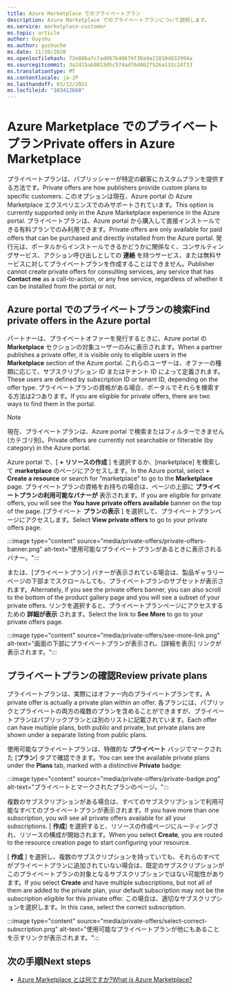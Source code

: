 ```yaml
---
title: Azure Marketplace でのプライベートプラン
description: Azure Marketplace でのプライベートプランについて説明します。
ms.service: marketplace-customer
ms.topic: article
author: Guyshu
ms.author: gushuchm
ms.date: 11/20/2020
ms.openlocfilehash: 72e886a7cfad067b40674f30a9a21810d832994a
ms.sourcegitcommit: 3a2415ab9833d5c574ad76d462f526a131c24f33
ms.translationtype: MT
ms.contentlocale: ja-JP
ms.lasthandoff: 03/12/2021
ms.locfileid: "103412660"
---
```

# <a name="private-offers-in-azure-marketplace"></a><span data-ttu-id="49dcd-103">Azure Marketplace でのプライベートプラン</span><span class="sxs-lookup"><span data-stu-id="49dcd-103">Private offers in Azure Marketplace</span></span>

<span data-ttu-id="49dcd-104">プライベートプランは、パブリッシャーが特定の顧客にカスタムプランを提供する方法です。</span><span class="sxs-lookup"><span data-stu-id="49dcd-104">Private offers are how publishers provide custom plans to specific customers.</span></span> <span data-ttu-id="49dcd-105">このオプションは現在、Azure portal の Azure Marketplace エクスペリエンスでのみサポートされています。</span><span class="sxs-lookup"><span data-stu-id="49dcd-105">This option is currently supported only in the Azure Marketplace experience in the Azure portal.</span></span> <span data-ttu-id="49dcd-106">プライベートプランは、Azure portal から購入して直接インストールできる有料プランでのみ利用できます。</span><span class="sxs-lookup"><span data-stu-id="49dcd-106">Private offers are only available for paid offers that can be purchased and directly installed from the Azure portal.</span></span> <span data-ttu-id="49dcd-107">発行元は、ポータルからインストールできるかどうかに関係なく、コンサルティングサービス、アクション呼び出しとしての **連絡** を持つサービス、または無料サービスに対してプライベートプランを作成することはできません。</span><span class="sxs-lookup"><span data-stu-id="49dcd-107">Publisher cannot create private offers for consulting services, any service that has **Contact me** as a call-to-action, or any free service, regardless of whether it can be installed from the portal or not.</span></span>

## <a name="find-private-offers-in-the-azure-portal"></a><span data-ttu-id="49dcd-108">Azure portal でのプライベートプランの検索</span><span class="sxs-lookup"><span data-stu-id="49dcd-108">Find private offers in the Azure portal</span></span>

<span data-ttu-id="49dcd-109">パートナーは、プライベートオファーを発行するときに、Azure portal の **Marketplace** セクションの対象ユーザーのみに表示されます。</span><span class="sxs-lookup"><span data-stu-id="49dcd-109">When a partner publishes a private offer, it is visible only to eligible users in the **Marketplace** section of the Azure portal.</span></span> <span data-ttu-id="49dcd-110">これらのユーザーは、オファーの種類に応じて、サブスクリプション ID またはテナント ID によって定義されます。</span><span class="sxs-lookup"><span data-stu-id="49dcd-110">These users are defined by subscription ID or tenant ID, depending on the offer type.</span></span> <span data-ttu-id="49dcd-111">プライベートプランの資格がある場合、ポータルでそれらを検索する方法は2つあります。</span><span class="sxs-lookup"><span data-stu-id="49dcd-111">If you are eligible for  private offers, there are two ways to find them in the portal.</span></span>

> [!NOTE]
> <span data-ttu-id="49dcd-112">現在、プライベートプランは、Azure portal で検索またはフィルターできません (カテゴリ別)。</span><span class="sxs-lookup"><span data-stu-id="49dcd-112">Private offers are currently not searchable or filterable (by category) in the Azure portal.</span></span>

<span data-ttu-id="49dcd-113">Azure portal で、[ **+ リソースの作成** ] を選択するか、[marketplace] を検索して **marketplace** のページにアクセスします。</span><span class="sxs-lookup"><span data-stu-id="49dcd-113">In the Azure portal, select **+ Create a resource** or search for “marketplace” to go to the **Marketplace** page.</span></span> <span data-ttu-id="49dcd-114">プライベートプランの資格をお持ちの場合は、ページの上部に **プライベートプランの利用可能なバナーが** 表示されます。</span><span class="sxs-lookup"><span data-stu-id="49dcd-114">If you are eligible for private offers, you will see the **You have private offers available** banner on the top of the page.</span></span> <span data-ttu-id="49dcd-115">[プライベート **プランの表示** ] を選択して、プライベートプランページにアクセスします。</span><span class="sxs-lookup"><span data-stu-id="49dcd-115">Select **View private offers** to go to your private offers page.</span></span>

:::image type="content" source="media/private-offers/private-offers-banner.png" alt-text="使用可能なプライベートプランがあるときに表示されるバナー。":::

<span data-ttu-id="49dcd-117">または、[プライベートプラン] バナーが表示されている場合は、製品ギャラリーページの下部までスクロールしても、プライベートプランのサブセットが表示されます。</span><span class="sxs-lookup"><span data-stu-id="49dcd-117">Alternately, if you see the private offers banner, you can also scroll to the bottom of the product gallery page and you will see a subset of your private offers.</span></span> <span data-ttu-id="49dcd-118">リンクを選択すると、プライベートプランページにアクセスするための **詳細が表示** されます。</span><span class="sxs-lookup"><span data-stu-id="49dcd-118">Select the link to **See More** to go to your private offers page.</span></span>

:::image type="content" source="media/private-offers/see-more-link.png" alt-text="画面の下部にプライベートプランが表示され、[詳細を表示] リンクが表示されます。":::

## <a name="review-private-plans"></a><span data-ttu-id="49dcd-120">プライベートプランの確認</span><span class="sxs-lookup"><span data-stu-id="49dcd-120">Review private plans</span></span>

<span data-ttu-id="49dcd-121">プライベートプランは、実際にはオファー内のプライベートプランです。</span><span class="sxs-lookup"><span data-stu-id="49dcd-121">A private offer is actually a private plan within an offer.</span></span> <span data-ttu-id="49dcd-122">各プランには、パブリックとプライベートの両方の複数のプランを含めることができますが、プライベートプランはパブリックプランとは別のリストに記載されています。</span><span class="sxs-lookup"><span data-stu-id="49dcd-122">Each offer can have multiple plans, both public and private, but private plans are shown under a separate listing from public plans.</span></span>

<span data-ttu-id="49dcd-123">使用可能なプライベートプランは、特徴的な **プライベート** バッジでマークされた [**プラン**] タブで確認できます。</span><span class="sxs-lookup"><span data-stu-id="49dcd-123">You can see the available private plans under the **Plans** tab, marked with a distinctive **Private** badge:</span></span>

:::image type="content" source="media/private-offers/private-badge.png" alt-text="プライベートとマークされたプランのページ。":::

<span data-ttu-id="49dcd-125">複数のサブスクリプションがある場合は、すべてのサブスクリプションで利用可能なすべてのプライベートプランが表示されます。</span><span class="sxs-lookup"><span data-stu-id="49dcd-125">If you have more than one subscription, you will see all private offers available for all your subscriptions.</span></span> <span data-ttu-id="49dcd-126">[ **作成**] を選択すると、リソースの作成ページにルーティングされ、リソースの構成が開始されます。</span><span class="sxs-lookup"><span data-stu-id="49dcd-126">When you select **Create**, you are routed to the resource creation page to start configuring your resource.</span></span>

<span data-ttu-id="49dcd-127">[ **作成** ] を選択し、複数のサブスクリプションを持っていても、それらのすべてがプライベートプランに追加されていない場合は、既定のサブスクリプションがこのプライベートプランの対象となるサブスクリプションではない可能性があります。</span><span class="sxs-lookup"><span data-stu-id="49dcd-127">If you select **Create** and have multiple subscriptions, but not all of them are added to the private plan, your default subscription may not be the subscription eligible for this private offer.</span></span> <span data-ttu-id="49dcd-128">この場合は、適切なサブスクリプションを選択します。</span><span class="sxs-lookup"><span data-stu-id="49dcd-128">In this case, select the correct subscription.</span></span>

:::image type="content" source="media/private-offers/select-correct-subscription.png" alt-text="使用可能なプライベートプランが他にもあることを示すリンクが表示されます。":::

## <a name="next-steps"></a><span data-ttu-id="49dcd-130">次の手順</span><span class="sxs-lookup"><span data-stu-id="49dcd-130">Next steps</span></span>

- [<span data-ttu-id="49dcd-131">Azure Marketplace とは何ですか?</span><span class="sxs-lookup"><span data-stu-id="49dcd-131">What is Azure Marketplace?</span></span>](azure-marketplace-overview.md)
